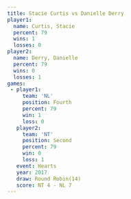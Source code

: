 ```yaml
---
title: Stacie Curtis vs Danielle Derry
player1:               
  name: Curtis, Stacie 
  percent: 79          
  wins: 1              
  losses: 0            
player2:               
  name: Derry, Danielle
  percent: 79          
  wins: 0              
  losses: 1            
games:
 - player1:          
     team: 'NL'      
     position: Fourth
     percent: 79     
     win: 1          
     loss: 0         
   player2:          
     team: 'NT'      
     position: Second
     percent: 79     
     win: 0          
     loss: 1         
   event: Hearts        
   year: 2017           
   draw: Round Robin(14)
   score: NT 4 - NL 7   
---
```

